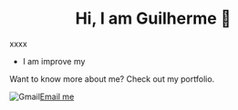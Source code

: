<h1 align="center">Hi, I am Guilherme  👋</h1>

xxxx

* I am improve my

Want to know more about me? Check out my portfolio.


![Gmail](https://img.shields.io/badge/Gmail-D14836?style=for-the-badge&logo=gmail&logoColor=white)<a href="mailto:email@address.com?subject=Hello world&body=Line one%0DLine two">Email me</a>

